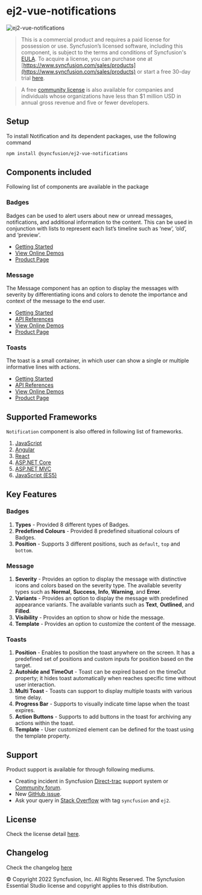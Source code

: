 # ej2-vue-notifications

![ej2-vue-notifications](https://ej2.syncfusion.com/products/images/notifications/readMe.gif)

> This is a commercial product and requires a paid license for possession or use. Syncfusion’s licensed software, including this component, is subject to the terms and conditions of Syncfusion's [EULA](https://www.syncfusion.com/eula/es/). To acquire a license, you can purchase one at [https://www.syncfusion.com/sales/products](https://www.syncfusion.com/sales/products) or start a free 30-day trial [here](https://www.syncfusion.com/account/manage-trials/start-trials).

> A free [community license](https://www.syncfusion.com/products/communitylicense) is also available for companies and individuals whose organizations have less than $1 million USD in annual gross revenue and five or fewer developers.

## Setup

To install Notification and its dependent packages, use the following command

```sh
npm install @syncfusion/ej2-vue-notifications
```

## Components included

Following list of components are available in the package

### Badges

Badges can be used to alert users about new or unread messages, notifications, and additional information to the content. This can be used in conjunction with lists to represent each list’s timeline such as ‘new’, ‘old’, and ‘preview’.

* [Getting Started](https://ej2.syncfusion.com/vue/documentation/badge/getting-started.html?utm_source=npm&utm_campaign=badge)
* [View Online Demos](https://ej2.syncfusion.com/vue/demos/?utm_source=npm&utm_campaign=badge#/material/badge/default)
* [Product Page](https://www.syncfusion.com/products/vue-ui-components/badge/?utm_source=npm&utm_campaign)

### Message

The Message component has an option to display the messages with severity by differentiating icons and colors to denote the importance and context of the message to the end user.

* [Getting Started](https://ej2.syncfusion.com/vue/documentation/message/getting-started/?lang=typescript&utm_source=npm&utm_campaign=message)
* [API References](https://ej2.syncfusion.com/vue/documentation/api/message/?utm_source=npm&utm_campaign=message)
* [View Online Demos](https://ej2.syncfusion.com/vue/demos/?utm_source=npm&utm_campaign=message#/bootstrap5/message/default.html)
* [Product Page](https://www.syncfusion.com/vue-ui-components/message/?utm_source=npm&utm_campaign=message)

### Toasts

The toast is a small container, in which user can show a single or multiple informative lines with actions.

* [Getting Started](https://ej2.syncfusion.com/vue/documentation/toast/getting-started.html?utm_source=npm&utm_campaign=toast)
* [API References](https://ej2.syncfusion.com/vue/documentation/api/toast?utm_source=npm&utm_campaign=toast)
* [View Online Demos](https://ej2.syncfusion.com/vue/demos/?utm_source=npm&utm_campaign=toast#/material/toast/default)
* [Product Page](https://www.syncfusion.com/vue-ui-components/toaster)

## Supported Frameworks

`Notification` component is also offered in following list of frameworks.

1. [JavaScript](https://github.com/syncfusion/ej2-javascript-ui-controls?utm_source=github&utm_medium=listing)
2. [Angular](https://github.com/syncfusion/ej2-angular-ui-components?utm_source=github&utm_medium=listing)
3. [React](https://github.com/syncfusion/ej2-react-ui-components?utm_source=github&utm_medium=listing)
4. [ASP.NET Core](https://www.syncfusion.com/aspnet-core-ui-controls?utm_source=github&utm_medium=listing)
5. [ASP.NET MVC](https://www.syncfusion.com/aspnet-mvc-ui-controls?utm_source=github&utm_medium=listing)
6. [JavaScript (ES5)](https://www.syncfusion.com/javascript-ui-controls?utm_source=github&utm_medium=listing)

## Key Features

### Badges

1. **Types** - Provided 8 different types of Badges.
2. **Predefined Colours** - Provided 8 predefined situational colours of Badges.
3. **Position** - Supports 3 different positions, such as `default`, `top` and `bottom`.

### Message

1. **Severity** - Provides an option to display the message with distinctive icons and colors based on the severity type. The available severity types such as **Normal**, **Success**, **Info**, **Warning**, and **Error**.
2. **Variants** - Provides an option to display the message with predefined appearance variants. The available variants such as **Text**, **Outlined**, and **Filled**.
3. **Visibility** - Provides an option to show or hide the message.
4. **Template** - Provides an option to customize the content of the message.

### Toasts

1. **Position** - Enables to position the toast anywhere on the screen. It has a predefined set of positions and custom inputs for position based on the target.
2. **Autohide and TimeOut** - Toast can be expired based on the timeOut property; it hides toast automatically when reaches specific time without user interaction.
3. **Multi Toast** - Toasts can support to display multiple toasts with various time delay.
4. **Progress Bar** - Supports to visually indicate time lapse when the toast expires.
5. **Action Buttons** - Supports to add buttons in the toast for archiving any actions within the toast.
5. **Template** - User customized element can be defined for the toast using the template property.

## Support

Product support is available for through following mediums.

* Creating incident in Syncfusion [Direct-trac](https://www.syncfusion.com/support/directtrac/incidents?utm_source=npm&utm_campaign=notification) support system or [Community forum](https://www.syncfusion.com/forums/essential-js2?utm_source=npm&utm_campaign=notification).
* New [GitHub issue](https://github.com/syncfusion/ej2-vue-ui-components/issues/new).
* Ask your query in [Stack Overflow](https://stackoverflow.com/?utm_source=npm&utm_campaign=notification) with tag `syncfusion` and `ej2`.

## License

Check the license detail [here](https://github.com/syncfusion/ej2-vue-ui-components/blob/master/license?utm_source=npm&utm_campaign=notification).

## Changelog

Check the changelog [here](https://github.com/syncfusion/ej2-vue-ui-components/blob/master/components/notifications/CHANGELOG.md?utm_source=npm&utm_campaign=notification)

© Copyright 2022 Syncfusion, Inc. All Rights Reserved. The Syncfusion Essential Studio license and copyright applies to this distribution.
